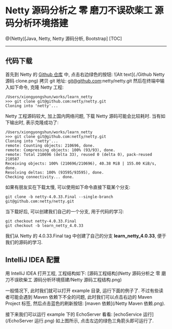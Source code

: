 # Netty 源码分析之 零 磨刀不误砍柴工 源码分析环境搭建
@(Netty)[Java, Netty, Netty 源码分析, Bootstrap]
[TOC]


----------

## 代码下载
首先到 Netty 的 [Github 仓库](https://github.com/netty/netty) 中, 点击右边绿色的按钮:
![Alt text](./Github Netty 源码 clone.png)
拷贝 git 地址: git@github.com:netty/netty.git
然后在终端中输入如下命令, 克隆 Netty 工程:
```
/Users/xiongyongshun/works/learn_netty
>>> git clone git@github.com:netty/netty.git
Cloning into 'netty'...
```
Netty 工程源码较大, 加上国内网络问题, 下载 Netty 源码可能会比较耗时.
当有如下输出时, 表示克隆成功了:
```
/Users/xiongyongshun/works/learn_netty
>>> git clone git@github.com:netty/netty.git
Cloning into 'netty'...
remote: Counting objects: 210696, done.
remote: Compressing objects: 100% (93/93), done.
remote: Total 210696 (delta 33), reused 0 (delta 0), pack-reused 210587
Receiving objects: 100% (210696/210696), 40.38 MiB | 155.00 KiB/s, done.
Resolving deltas: 100% (93595/93595), done.
Checking connectivity... done.
```
如果有朋友实在下载太慢, 可以使用如下命令直接下载某个分支:
```
git clone -b netty-4.0.33.Final --single-branch git@github.com:netty/netty.git
```
当下载好后, 可以创建我们自己的一个分支, 用于代码的学习:
```
git checkout netty-4.0.33.Final
git checkout -b learn_netty_4.0.33
```
我们从 Netty 的 4.0.33.Final tag 中创建了自己的分支 **learn_netty_4.0.33**, 便于我们的源码的学习.

## IntelliJ IDEA 配置
用 IntelliJ IDEA 打开工程, 工程结构如下:
[源码工程结构](Netty 源码分析之 零 磨刀不误砍柴工 源码分析环境搭建/Netty 源码工程结构.png)

一般情况下, 此时我们就可以打开 example 目录, 运行下面的例子了.
不过有些读者可能会遇到 Maven 依赖下不全的问题, 此时我们可以点击右边的 Maven Project 标签, 然后点击蓝色的刷新按钮:
[maven 依赖](/Netty Maven 依赖.png).

接下来我们可以运行 example 下的 EchoServer 看看:
[echoService 运行](/EchoServer 运行.png)
如上图所示, 点击左边的绿色三角箭头即可运行了.